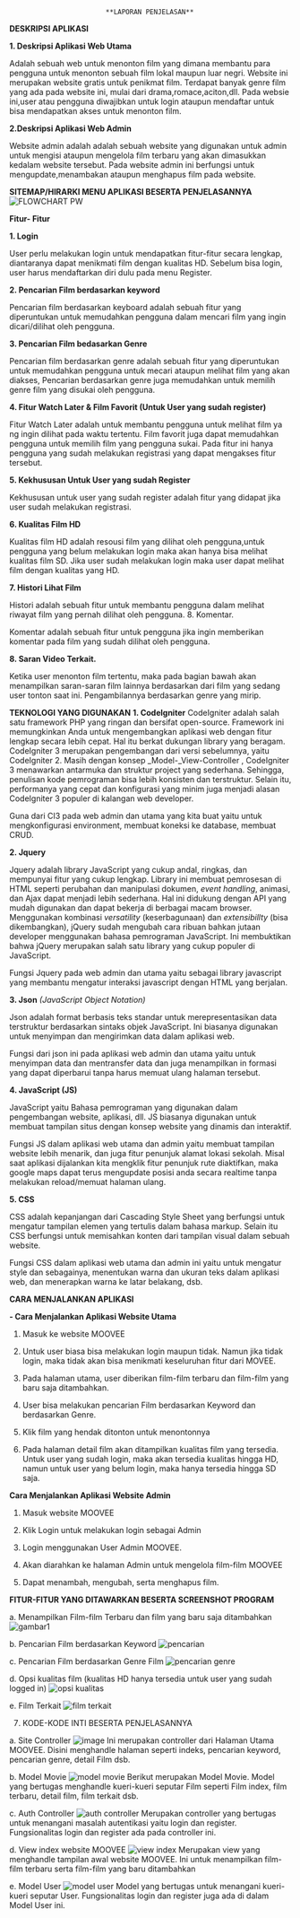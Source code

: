 							**LAPORAN PENJELASAN**
**DESKRIPSI APLIKASI**

**1. Deskripsi Aplikasi Web Utama**

   Adalah sebuah web untuk menonton film yang dimana membantu para pengguna untuk menonton sebuah film lokal maupun luar negri. Website ini merupakan website gratis untuk  penikmat film. Terdapat banyak genre film yang ada pada website ini, mulai dari drama,romace,aciton,dll. Pada websie ini,user atau pengguna diwajibkan untuk login ataupun mendaftar untuk bisa mendapatkan akses untuk menonton film.

**2.Deskripsi Aplikasi Web Admin**

Website admin adalah adalah sebuah website yang digunakan untuk admin untuk mengisi ataupun mengelola film terbaru yang akan dimasukkan kedalam website tersebut. Pada website admin ini berfungsi untuk mengupdate,menambakan ataupun menghapus film pada website.

**SITEMAP/HIRARKI MENU APLIKASI BESERTA PENJELASANNYA**
![FLOWCHART PW](https://user-images.githubusercontent.com/96807815/147766963-89415a8a-2126-468b-8070-8108b633c0ab.png)

**Fitur- Fitur**

**1.  Login**

User perlu melakukan login untuk mendapatkan fitur-fitur secara lengkap, diantaranya dapat menikmati film dengan kualitas HD. Sebelum bisa login, user harus mendaftarkan diri dulu pada menu Register.

**2.  Pencarian Film berdasarkan keyword**

Pencarian film berdasarkan keyboard adalah sebuah fitur yang diperuntukan untuk memudahkan pengguna dalam mencari film yang ingin dicari/dilihat oleh pengguna.

**3.  Pencarian Film bedasarkan Genre**

Pencarian film berdasarkan genre adalah sebuah fitur yang diperuntukan untuk memudahkan pengguna untuk mecari ataupun melihat film yang akan diakses, Pencarian berdasarkan genre juga memudahkan untuk memilih genre film yang disukai oleh pengguna.

**4.  Fitur Watch Later & Film Favorit (Untuk User yang sudah register)**

Fitur Watch Later adalah untuk membantu pengguna untuk melihat film ya ng ingin dilihat pada waktu tertentu. Film favorit juga dapat memudahkan pengguna untuk memilih film yang pengguna sukai. Pada fitur ini hanya pengguna yang sudah melakukan registrasi yang dapat mengakses fitur tersebut.

**5.  Kekhususan Untuk User yang sudah Register**

Kekhususan untuk user yang sudah register adalah fitur yang didapat jika user sudah melakukan registrasi.

**6.  Kualitas Film HD**

Kualitas film HD adalah resousi film yang dilihat oleh pengguna,untuk pengguna yang belum melakukan login maka akan hanya bisa melihat kualitas film SD. Jika user sudah melakukan login maka user dapat melihat film dengan kualitas yang HD.

**7.  Histori Lihat Film**

Histori adalah sebuah fitur untuk membantu pengguna dalam melihat riwayat film yang pernah dilihat oleh pengguna. 8.  Komentar.

Komentar adalah sebuah fitur untuk pengguna jika ingin memberikan komentar pada film yang sudah dilihat oleh pengguna.

**8.  Saran Video Terkait.**

Ketika user menonton film tertentu, maka pada bagian bawah akan menampilkan saran-saran film lainnya berdasarkan dari film yang sedang user tonton saat ini. Pengambilannya berdasarkan genre yang mirip.

**TEKNOLOGI YANG DIGUNAKAN**
**1. Codelgniter**
CodeIgniter adalah salah satu framework PHP yang ringan dan bersifat open-source. Framework ini memungkinkan Anda untuk mengembangkan aplikasi web dengan fitur lengkap secara lebih cepat. Hal itu berkat dukungan library yang beragam. CodeIgniter 3 merupakan pengembangan dari versi sebelumnya, yaitu CodeIgniter 2. Masih dengan konsep _Model-_View-Controller , CodeIgniter 3 menawarkan antarmuka dan struktur project yang sederhana. Sehingga, penulisan kode pemrograman bisa lebih konsisten dan terstruktur. Selain itu, performanya yang cepat dan konfigurasi yang minim juga menjadi alasan CodeIgniter 3 populer di kalangan web developer.

Guna dari CI3 pada web admin dan utama yang kita buat yaitu untuk mengkonfigurasi environment, membuat koneksi ke database, membuat CRUD.

**2. Jquery**

Jquery adalah library JavaScript yang cukup andal, ringkas, dan mempunyai fitur yang cukup lengkap. Library ini membuat pemrosesan di HTML seperti perubahan dan manipulasi dokumen, _event handling_, animasi, dan Ajax dapat menjadi lebih sederhana. Hal ini didukung dengan API yang mudah digunakan dan dapat bekerja di berbagai macam browser. Menggunakan kombinasi _versatility_ (keserbagunaan) dan _extensibillty_ (bisa dikembangkan), jQuery sudah mengubah cara ribuan bahkan jutaan developer menggunakan bahasa pemrograman JavaScript. Ini membuktikan bahwa jQuery merupakan salah satu library yang cukup populer di JavaScript.

Fungsi Jquery pada web admin dan utama yaitu sebagai library javascript yang membantu mengatur interaksi javascript dengan HTML yang berjalan.

**3. Json** _(JavaScript Object Notation)_

Json adalah format berbasis teks standar untuk merepresentasikan data terstruktur berdasarkan sintaks objek JavaScript. Ini biasanya digunakan untuk menyimpan dan mengirimkan data dalam aplikasi web.

Fungsi dari json ini pada aplikasi web admin dan utama yaitu untuk menyimpan data dan mentransfer data dan juga menampilkan in formasi yang dapat diperbarui tanpa harus memuat ulang halaman tersebut.

**4. JavaScript (JS)**

JavaScript yaitu Bahasa pemrograman yang digunakan dalam pengembangan website, aplikasi, dll. JS biasanya digunakan untuk membuat tampilan situs dengan konsep website yang dinamis dan interaktif.

Fungsi JS dalam aplikasi web utama dan admin yaitu membuat tampilan website lebih menarik, dan juga fitur penunjuk alamat lokasi sekolah. Misal saat aplikasi dijalankan kita mengklik fitur penunjuk rute diaktifkan, maka google maps dapat terus mengupdate posisi anda secara realtime tanpa melakukan reload/memuat halaman ulang.

**5. CSS**

CSS adalah kepanjangan dari Cascading Style Sheet yang berfungsi untuk mengatur tampilan elemen yang tertulis dalam bahasa markup. Selain itu CSS berfungsi untuk memisahkan konten dari tampilan visual dalam sebuah website.

Fungsi CSS dalam aplikasi web utama dan admin ini yaitu untuk mengatur style dan sebagainya, menentukan warna dan ukuran teks dalam aplikasi web, dan menerapkan warna ke latar belakang, dsb.

**CARA MENJALANKAN APLIKASI**

**- Cara Menjalankan Aplikasi Website Utama**

1. Masuk ke website MOOVEE

2. Untuk user biasa bisa melakukan login maupun tidak. Namun jika tidak login, maka tidak akan bisa menikmati keseluruhan fitur dari MOVEE.

3. Pada halaman utama, user diberikan film-film terbaru dan film-film yang baru saja ditambahkan.

4. User bisa melakukan pencarian Film berdasarkan Keyword dan berdasarkan Genre.

5. Klik film yang hendak ditonton untuk menontonnya

6. Pada halaman detail film akan ditampilkan kualitas film yang tersedia. Untuk user yang sudah login, maka akan tersedia kualitas hingga HD, namun untuk user yang belum login, maka hanya tersedia hingga SD saja.

**Cara Menjalankan Aplikasi Website Admin**

1. Masuk website MOOVEE

2. Klik Login untuk melakukan login sebagai Admin

3. Login menggunakan User Admin MOOVEE.

4. Akan diarahkan ke halaman Admin untuk mengelola film-film MOOVEE

5. Dapat menambah, mengubah, serta menghapus film.

**FITUR-FITUR YANG DITAWARKAN BESERTA SCREENSHOT PROGRAM**

a.	Menampilkan Film-film Terbaru dan film yang baru saja ditambahkan
![gambar1](https://user-images.githubusercontent.com/96807815/147767192-4574e213-8a9e-41a6-ac39-913ea096f99a.png)

b.	Pencarian Film berdasarkan Keyword
![pencarian](https://user-images.githubusercontent.com/96807815/147767568-436e0146-2739-4136-9aa4-fdc4bb38f5e1.png)

c.	Pencarian Film berdasarkan Genre Film
![pencarian genre](https://user-images.githubusercontent.com/96807815/147767724-a655e954-928e-4497-8ae1-a6b06650c06e.png)

d.	Opsi kualitas film (kualitas HD hanya tersedia untuk user yang sudah logged in)
![opsi kualitas](https://user-images.githubusercontent.com/96807815/147767811-57c99da0-0b1d-4559-8246-acab303b402a.png)

e.	Film Terkait
![film terkait](https://user-images.githubusercontent.com/96807815/147767977-d541ddba-45cf-4ec3-be9a-9d7879128f4b.png)

7.	KODE-KODE INTI BESERTA PENJELASANNYA

a.	Site Controller
![image](https://user-images.githubusercontent.com/96807815/147768347-df43eb9d-429b-4e42-871c-1c0cc2b12d21.png)
Ini merupakan controller dari Halaman Utama MOOVEE. Disini menghandle halaman seperti indeks, pencarian keyword, pencarian genre, detail Film dsb.

b.	Model Movie
![model movie](https://user-images.githubusercontent.com/96807815/147768824-8adfe9a5-589c-451f-8efa-9f3b75ec222c.png)
Berikut merupakan Model Movie. Model yang bertugas menghandle kueri-kueri seputar Film seperti Film index, film terbaru, detail film, film terkait dsb.

c.	Auth Controller
![auth controller](https://user-images.githubusercontent.com/96807815/147768943-fe877a48-46a1-47ee-9fef-009918c17cb7.png)
Merupakan controller yang bertugas untuk menangani masalah autentikasi yaitu login dan register. Fungsionalitas login dan register ada pada controller ini.

d.	View index website MOOVEE
![view index](https://user-images.githubusercontent.com/96807815/147769069-c068d48e-e8be-4fbd-a3ed-f1acd0982b50.png)
Merupakan view yang menghandle tampilan awal website MOOVEE. Ini untuk menampilkan film-film terbaru serta film-film yang baru ditambahkan


e.	Model User
![model user](https://user-images.githubusercontent.com/96807815/147769356-ffaae45f-a7b8-4636-a438-eb3e459e98a1.png)
Model yang bertugas untuk menangani kueri-kueri seputar User. Fungsionalitas login dan register juga ada di dalam Model User ini.




